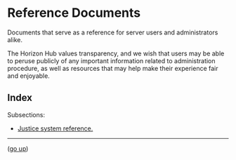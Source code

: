 # Reference Documents

Documents that serve as a reference for server users and administrators alike.

The Horizon Hub values transparency, and we wish that users may be able to peruse
publicly of any important information related to administration procedure, as well
as resources that may help make their experience fair and enjoyable.

## Index

Subsections:

- [Justice system reference.](justice)


-----
([go up](..))
